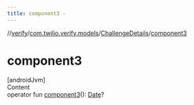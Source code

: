 ```yaml
---
title: component3 -
---
```

//[verify](../../index.md)/[com.twilio.verify.models](../index.md)/[ChallengeDetails](index.md)/[component3](component3.md)



# component3  
[androidJvm]  
Content  
operator fun [component3](component3.md)(): [Date](https://developer.android.com/reference/java/util/Date.html)?  



